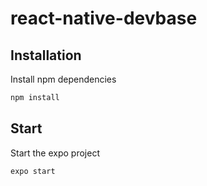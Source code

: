 # react-native-devbase

## Installation

Install npm dependencies

```bash
npm install
```

## Start

Start the expo project

```bash
expo start
```

